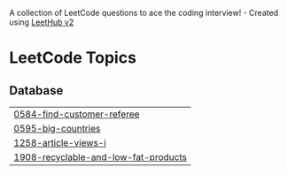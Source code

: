 A collection of LeetCode questions to ace the coding interview! - Created using [LeetHub v2](https://github.com/arunbhardwaj/LeetHub-2.0)
<!---LeetCode Topics Start-->
# LeetCode Topics
## Database
|  |
| ------- |
| [0584-find-customer-referee](https://github.com/1atul0/Leetcode_solution_By_Atul/tree/master/0584-find-customer-referee) |
| [0595-big-countries](https://github.com/1atul0/Leetcode_solution_By_Atul/tree/master/0595-big-countries) |
| [1258-article-views-i](https://github.com/1atul0/Leetcode_solution_By_Atul/tree/master/1258-article-views-i) |
| [1908-recyclable-and-low-fat-products](https://github.com/1atul0/Leetcode_solution_By_Atul/tree/master/1908-recyclable-and-low-fat-products) |
<!---LeetCode Topics End-->
